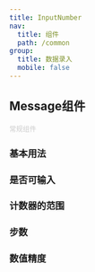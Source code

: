 ```yaml
---
title: InputNumber
nav:
  title: 组件
  path: /common
group:
  title: 数据录入
  mobile: false
---
```



## Message组件
<span style="font-size:12px;color:#ccc">常规组件</span>

### 基本用法
<code src="./demos/index1.jsx"></code>

### 是否可输入
<code src="./demos/index2.jsx"></code>

### 计数器的范围
<code src="./demos/index3.jsx"></code>

### 步数
<code src="./demos/index4.jsx"></code>

### 数值精度
<code src="./demos/index5.jsx"></code>



<API></API>
